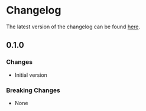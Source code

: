 # Changelog

The latest version of the changelog can be found [here](https://github.com/Azure/bicep-registry-modules/blob/main/avm/ptn/alz/ama/CHANGELOG.md).

## 0.1.0

### Changes

- Initial version

### Breaking Changes

- None
